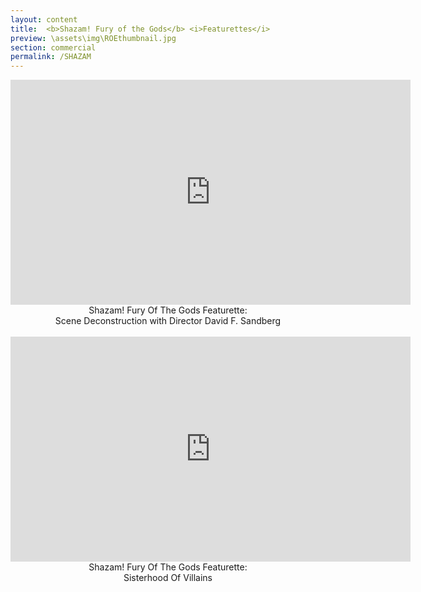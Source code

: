 ```yaml
---
layout: content
title:  <b>Shazam! Fury of the Gods</b> <i>Featurettes</i>
preview: \assets\img\ROEthumbnail.jpg
section: commercial
permalink: /SHAZAM
---
```



<center><body>
<iframe src="https://player.vimeo.com/video/830750105?h=dd938017cc" width="640" height="360" frameborder="0" allow="autoplay; fullscreen; picture-in-picture" allowfullscreen></iframe>
<br>
Shazam! Fury Of The Gods Featurette: 
<br>Scene Deconstruction with Director David F. Sandberg
<br><br>
<iframe src="https://player.vimeo.com/video/830749397?h=0a1291ceb7" width="640" height="360" frameborder="0" allow="autoplay; fullscreen; picture-in-picture" allowfullscreen></iframe>
<br>
Shazam! Fury Of The Gods Featurette: <br>
Sisterhood Of Villains
<br>
<br>
<br>
<!-- Edited for Trailer Park's Shazam! Fury of the Gods campaign. <br> <br> -->
</body></center>


